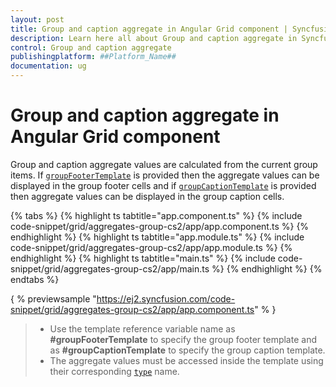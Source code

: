 ```yaml
---
layout: post
title: Group and caption aggregate in Angular Grid component | Syncfusion
description: Learn here all about Group and caption aggregate in Syncfusion ##Platform_Name## Grid component of Syncfusion Essential JS 2 and more.
control: Group and caption aggregate 
publishingplatform: ##Platform_Name##
documentation: ug
---
```


# Group and caption aggregate in Angular Grid component

Group and caption aggregate values are calculated from the current group items.
If [`groupFooterTemplate`](../../api/grid/aggregateColumnDirective/#groupfootertemplate) is provided then the aggregate values can be displayed
 in the group footer cells and
if [`groupCaptionTemplate`](../../api/grid/aggregateColumnDirective/#groupcaptiontemplate)
 is provided then aggregate values can be displayed in the group caption cells.

{% tabs %}
{% highlight ts tabtitle="app.component.ts" %}
{% include code-snippet/grid/aggregates-group-cs2/app/app.component.ts %}
{% endhighlight %}
{% highlight ts tabtitle="app.module.ts" %}
{% include code-snippet/grid/aggregates-group-cs2/app/app.module.ts %}
{% endhighlight %}
{% highlight ts tabtitle="main.ts" %}
{% include code-snippet/grid/aggregates-group-cs2/app/main.ts %}
{% endhighlight %}
{% endtabs %}
  
{ % previewsample "https://ej2.syncfusion.com/code-snippet/grid/aggregates-group-cs2/app/app.component.ts" % }

> * Use the template reference variable name as **#groupFooterTemplate** to specify the group footer template
and as **#groupCaptionTemplate** to specify the group caption template.
> * The aggregate values must be accessed inside the template using their corresponding [`type`](../../api/grid/aggregateColumnDirective/#type)
name.